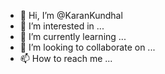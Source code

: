 - 👋 Hi, I’m @KaranKundhal
- 👀 I’m interested in ...
- 🌱 I’m currently learning ...
- 💞️ I’m looking to collaborate on ...
- 📫 How to reach me ...

<!---
KaranKundhal/KaranKundhal is a ✨ special ✨ repository because its `README.md` (this file) appears on your GitHub profile.
You can click the Preview link to take a look at your changes.
--->
